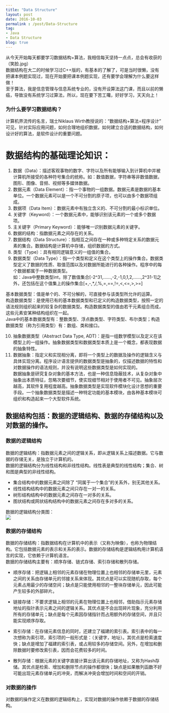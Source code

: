```yaml
---
title: "Data Structure"
layout: post
date: 2016-10-03
permalink : /post/Data-Structure
tag:
- Java
- Data Structure
blog: true
---    
```


从今天开始每天都要学习数据结构+算法，我相信每天坚持一点点，总会有收获的（笑脸.jpg）   
数据结构在大二的时候学习过C++版的，有基本的了解了，可是当时很懒，没有把课本例题实现过，现在开始要把课本例题实现，还有要学会理解为什么要这样做！    
至于算法，我是信息管理与信息系统专业的，没有开设算法这门课，而且以前的懒癌，导致没有系统学习过算法，所以，现在要下苦工囖，好好学习，天天向上！    

### 为什么要学习数据结构？    
计算机界流传的名言，瑞士Niklaus Wirth教授说的：“数据结构+算法=程序设计”    
可见，针对实际应用问题，如何合理地组织数据，如何建立合适的数据结构，如何设计好的算法，是软件设计的重要问题。  

# 数据结构的基础理论知识：  
1. 数据（Data）：描述客观事物的数字、字符以及所有能够输入到计算机中并被计算机所接受的各种符号集合的统称。如：数值数据，字符串等非数值数据，图形、图像、音频、视频等多媒体数据。  
2. 数据元素（Data Element）：指一个事物的一组数据。数据元素是数据的基本单位。一个数据元素可以是一个不可分割的原子项，也可以由多个数据项组成。  
3. 数据项（Data Item）：数据元素中有独立含义的、不可分割的最小标识单位。  
4. 关键字（Keyword）：一个数据元素中，能够识别该元素的一个或多个数据项。  
5. 主关键字（Primary Keyword）：能够唯一识别数据元素的关键字。  
6. 数据的结构：指数据元素之间存在的关系。  
7. 数据结构（Data Structure）：指相互之间存在一种或多种特定关系的数据元素的集合。数据结构是计算机中存储，组织数据的方式。  
8. 类型（Type）：具有相同逻辑意义的一组值的集合。  
9. 数据类型（Data Type）：指一个类型和定义在这个类型上的操作集合。数据类型定义了数据的性质、取值范围以及对数据所能进行的各种操作。程序中的每个数据都属于一种数据类型。  
如：Java中整数类型int，除了数值集合[-2^31,……,-2,-1,0,1,2,……,2^31-1]之外，还包括在这个值集上的操作集合[+,-,*,/,%,=,==,!=,<,<=,>,>=]

基本数据类型：值是单个的、不可分解的，可直接参与该类型所允许的运算。  
构造数据类型：是使用已有的基本数据类型和已定义的构造数据类型，按照一定的语法规则组织起来的较复杂的数据类型。构造数据类型的值由若干元素组合而成，这些元素安某种结构组织在一起。  
Java中的基本数据类型有：整数类型、浮点数类型、字符类型、布尔类型；构造数据类型（称为引用类型）有：数组、类和接口。  

10. 抽象数据类型（Abstract Data Type, ADT)：是指一组数学模型以及定义在该模型上的一组操作。抽象数据类型和数据类型本质上是一个概念，都表现数据的抽象特性。  
11. 数据抽象：指定义和实现相分离，即将一个类型上的数据及操作的逻辑含义与具体实现分离。程序设计语言提供的数据类型是抽象的，仅描述数据的特性和对数据操作的语法规则，并没有说明这些数据类型是如何实现的。  
数据抽象是研究复杂对象的基本方法，也是一种信息隐蔽技术，从复杂对象中抽象出本质特征，忽略次要细节，使实现细节相对于使用者不可见。抽象层次越高，其软件复用程度越高。抽象数据类型是实现软件模块化设计思想的重要手段。一个抽象数据类型是描述一种特定功能的基本模块，由各种基本模块可组织和构造起来一个大型软件系统。   

## 数据结构包括：数据的逻辑结构、数据的存储结构以及对数据的操作。  

### 数据的逻辑结构
数据的逻辑结构：指数据元素之间的逻辑关系，即从逻辑关系上描述数据。它与数据的存储无关，是独立于计算机的。  
数据的逻辑结构分为线性结构和非线性结构。线性表是典型的线性结构；集合、树和图是典型的非线性结构。   

- 集合结构中的数据元素之间除了 “同属于一个集合”的关系外，别无其他关系。  
- 线性结构结构中的数据元素之间只存在一对一的关系。  
- 树形结构结构中的数据元素之间存在一对多的关系。  
- 图状结构或网状结构结构中的数据元素之间存在多对多的关系。  

数据的逻辑结构分类图：  
![](img/2016-10-03-1.jpg)  

### 数据的存储结构  
数据的存储结构：指数据结构在计算机中的表示（又称为映像），也称为物理结构。它包括数据元素的表示和关系的表示。数据的存储结构是逻辑结构用计算机语言的实现，它依赖于计算机语言。  
数据的存储结构主要有：顺序存储、链式存储、索引存储和散列存储。  

- 顺序存储：把逻辑上相邻的元素存储在物理位置上也相邻的存储单元里，元素之间的关系由存储单元的邻接关系来体现。其优点是可以实现随机存取，每个元素占用最少的存储空间；缺点是只能使用相邻的一整块存储单元，因此可能产生较多的外部碎片。  

- 链接存储：不要求逻辑上相邻的元素在物理位置上也相邻，借助指示元素存储地址的指针表示元素之间的逻辑关系。其优点是不会出现碎片现象，充分利用所有的存储单元；缺点是每个元素因存储指针而占用额外的存储空间，并且只能实现顺序存取。  

- 索引存储：在存储元素信息的同时，还建立了福建的索引表。索引表中的每一次想称为索引项，索引项的一般形式是：（关键字，地址）。其优点是检索速度快；缺点是增加了福建的索引表，或占用较多的存储空间。另外，在增加和删除数据时要修改索引表，因而会花费较多的时间。  

- 散列存储：根据元素的关键字直接计算出该元素的存储地址，又称为Hash存储。其优点是检索、增加和删除节点的操作都很快；缺点是如果散列函数不好可能出现元素存储单元的冲突，而解决冲突会增加时间和空间的开销。  

### 对数据的操作  
对数据的操作定义在数据的逻辑结构上，实现对数据的操作依赖于数据的存储结构。  

 
































                     
